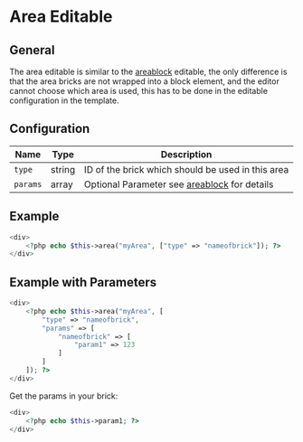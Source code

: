 # Area Editable

## General
The area editable is similar to the [areablock](./02_Areablock/README.md) editable, the only difference is that the area bricks are not wrapped 
into a block element, and the editor cannot choose which area is used, this has to be done in the editable configuration in the template.

## Configuration

| Name   | Type   | Description                                                    |
|--------|--------|----------------------------------------------------------------|
| `type`   | string | ID of the brick which should be used in this area              |
| `params` | array  | Optional Parameter see [areablock](./02_Areablock/README.md) for details |

## Example

```php
<div>
    <?php echo $this->area("myArea", ["type" => "nameofbrick"]); ?>
</div>
```

## Example with Parameters

```php
<div>
    <?php echo $this->area("myArea", [
        "type" => "nameofbrick",
        "params" => [
            "nameofbrick" => [
                "param1" => 123
            ]
        ]
    ]); ?>
</div>
```

Get the params in your brick:

```php
<div>
    <?php echo $this->param1; ?>
</div>
```
